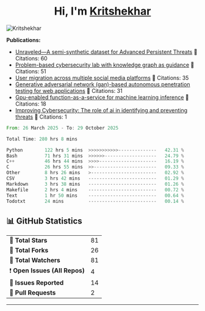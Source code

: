 
<h1 align="center">Hi, I'm <a href="https://Kritshekhar.github.io/Me.io/" target="blank">
Kritshekhar</a></h1>

<!--
**Kritshekhar/Kritshekhar** is a ✨ _special_ ✨ repository because its `README.md` (this file) appears on your GitHub profile.

Here are some ideas to get you started:

- 🔭 I’m currently working on ...
- 🌱 I’m currently learning ...
- 👯 I’m looking to collaborate on ...
- 🤔 I’m looking for help with ...
- 💬 Ask me about ...
- 📫 How to reach me: ...
- 😄 Pronouns: ...
- ⚡ Fun fact: ...
-->
<p align="left"> <img src="https://komarev.com/ghpvc/?username=Kritshekhar&label=Profile%20views&color=0e75b6&style=flat" alt="Kritshekhar" /> </p>

<!-- PUBLICATION START -->
**Publications:**
- [Unraveled—A semi-synthetic dataset for Advanced Persistent Threats](#) 📄 Citations: 60
- [Problem-based cybersecurity lab with knowledge graph as guidance](#) 📄 Citations: 51
- [User migration across multiple social media platforms](#) 📄 Citations: 35
- [Generative adversarial network (gan)-based autonomous penetration testing for web applications](#) 📄 Citations: 31
- [Gpu-enabled function-as-a-service for machine learning inference](#) 📄 Citations: 18
- [Improving Cybersecurity: The role of ai in identifying and preventing threats](#) 📄 Citations: 1

<!-- PUBLICATION END -->



<!--START_SECTION:waka-->

```rust
From: 26 March 2025 - To: 29 October 2025

Total Time: 280 hrs 8 mins

Python        122 hrs 5 mins  >>>>>>>>>>>--------------   42.31 %
Bash          71 hrs 31 mins  >>>>>>-------------------   24.79 %
C++           46 hrs 44 mins  >>>>---------------------   16.19 %
C             26 hrs 55 mins  >>-----------------------   09.33 %
Other         8 hrs 26 mins   >------------------------   02.92 %
CSV           3 hrs 42 mins   -------------------------   01.29 %
Markdown      3 hrs 38 mins   -------------------------   01.26 %
Makefile      2 hrs 4 mins    -------------------------   00.72 %
Text          1 hr 50 mins    -------------------------   00.64 %
Todotxt       24 mins         -------------------------   00.14 %
```

<!--END_SECTION:waka-->



<!-- GITHUB STATS START -->
<h2>📊 GitHub Statistics</h2>
<table>
  <tr><td>🌟 <strong>Total Stars</strong></td><td>81</td></tr>
  <tr><td>🍴 <strong>Total Forks</strong></td><td>26</td></tr>
  <tr><td>👀 <strong>Total Watchers</strong></td><td>81</td></tr>
  <tr><td>❗ <strong>Open Issues (All Repos)</strong></td><td>4</td></tr>
  <tr><td>📝 <strong>Issues Reported</strong></td><td>14</td></tr>
  <tr><td>🔄 <strong>Pull Requests</strong></td><td>2</td></tr>
</table>

<hr/>
<!-- GITHUB STATS END -->

<!--<p><img align="left" src="https://github-readme-stats.vercel.app/api/top-langs?username=Kritshekhar&show_icons=true&locale=en&layout=compact" alt="Kritshekhar" /></p> -->
